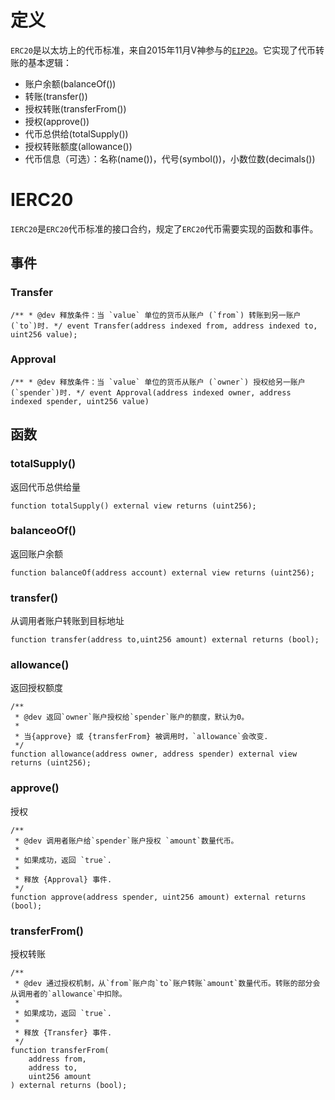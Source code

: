 # 定义
`ERC20`是以太坊上的代币标准，来自2015年11月V神参与的[`EIP20`](https://eips.ethereum.org/EIPS/eip-20)。它实现了代币转账的基本逻辑：

- 账户余额(balanceOf())
- 转账(transfer())
- 授权转账(transferFrom())
- 授权(approve())
- 代币总供给(totalSupply())
- 授权转账额度(allowance())
- 代币信息（可选）：名称(name())，代号(symbol())，小数位数(decimals())

# IERC20
`IERC20`是`ERC20`代币标准的接口合约，规定了`ERC20`代币需要实现的函数和事件。

## 事件

### Transfer
```sol
/** * @dev 释放条件：当 `value` 单位的货币从账户 (`from`) 转账到另一账户 (`to`)时. */ event Transfer(address indexed from, address indexed to, uint256 value);
```

### Approval
```sol
/** * @dev 释放条件：当 `value` 单位的货币从账户 (`owner`) 授权给另一账户 (`spender`)时. */ event Approval(address indexed owner, address indexed spender, uint256 value)
```
## 函数

### totalSupply()
返回代币总供给量
```sol
function totalSupply() external view returns (uint256);
```

### balanceoOf()
返回账户余额
```sol
function balanceOf(address account) external view returns (uint256);
```

### transfer()
从调用者账户转账到目标地址
```sol
function transfer(address to,uint256 amount) external returns (bool);
```

### allowance()
返回授权额度
```sol
/**
 * @dev 返回`owner`账户授权给`spender`账户的额度，默认为0。
 *
 * 当{approve} 或 {transferFrom} 被调用时，`allowance`会改变.
 */
function allowance(address owner, address spender) external view returns (uint256);

```

### approve()
授权
```sol
/**
 * @dev 调用者账户给`spender`账户授权 `amount`数量代币。
 *
 * 如果成功，返回 `true`.
 *
 * 释放 {Approval} 事件.
 */
function approve(address spender, uint256 amount) external returns (bool);

```

### transferFrom()
授权转账
```sol
/**
 * @dev 通过授权机制，从`from`账户向`to`账户转账`amount`数量代币。转账的部分会从调用者的`allowance`中扣除。
 *
 * 如果成功，返回 `true`.
 *
 * 释放 {Transfer} 事件.
 */
function transferFrom(
    address from,
    address to,
    uint256 amount
) external returns (bool);

```